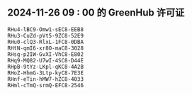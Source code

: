 ## 2024-11-26 09 : 00 的 GreenHub 许可证
```
RHu4-lBC9-Omw1-sEC8-EEB8
RHu3-CuZd-pVt5-9ZC8-52E9
RHu0-clQ3-RlxL-1FC8-0DBA
RHtN-qmI6-xr8O-maC8-3028
RHsg-p2IW-GvXI-VhC8-E802
RHq9-MQ82-U7wI-4SC8-D44E
RHpB-9tYz-LKpl-qKC8-4A2B
RHoZ-HhmG-3Ltp-kyC8-7E3E
RHnf-eTin-hMW7-hZC8-4033
RHml-cTmQ-srmQ-EFC8-2546
```
